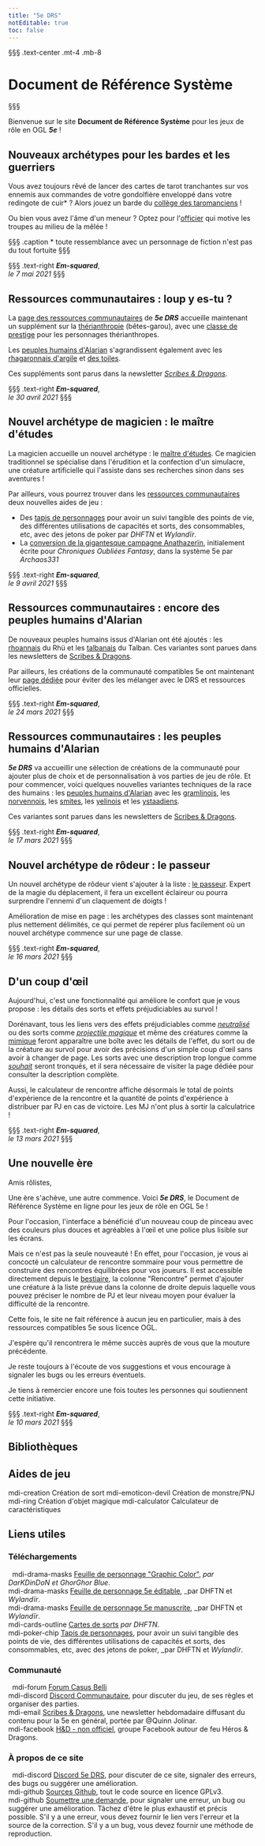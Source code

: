 ```yaml
---
title: "5e DRS"
notEditable: true
toc: false
---
```

§§§ .text-center .mt-4 .mb-8
# Document de Référence Système
§§§

<v-row>
<v-col cols="12" md="6">

Bienvenue sur le site **Document de Référence Système** pour les jeux de rôle en OGL _**5e**_ !

## Nouveaux archétypes pour les bardes et les guerriers
Vous avez toujours rêvé de lancer des cartes de tarot tranchantes sur vos ennemis aux commandes de votre gondolfière enveloppé dans votre redingote de cuir* ? Alors jouez un barde du [collège des taromanciens](/classes/barde/#college-des-taromanciens) !

Ou bien vous avez l'âme d'un meneur ? Optez pour l'[officier](/classes/guerrier/#officier) qui motive les troupes au milieu de la mêlée !

§§§ .caption
\* toute ressemblance avec un personnage de fiction n'est pas du tout fortuite
§§§

§§§ .text-right
_**Em-squared**_,  
_le 7 mai 2021_
§§§

## Ressources communautaires : loup y es-tu ?
La [page des ressources communautaires](/communaute/) de _**5e DRS**_ accueille maintenant un supplément sur la [thérianthropie](/communaute/therianthropie/) (bêtes-garou), avec une [classe de prestige](/communaute/therianthropie/#classe-de-therianthrope) pour les personnages thérianthropes.

Les [peuples humains d'Alarian](/communaute/peuples-humains-d-alarian/) s'agrandissent également avec les [rhagaronnais d'argile](/communaute/peuples-humains-d-alarian/#rhagaronnais-d-argile) et [des toiles](/communaute/peuples-humains-d-alarian/#rhagaronnais-des-toiles).

Ces suppléments sont parus dans la newsletter [_Scribes & Dragons_](https://scribes-et-dragons.fr/).

§§§ .text-right
_**Em-squared**_,  
_le 30 avril 2021_
§§§

## Nouvel archétype de magicien : le maître d'études
La magicien accueille un nouvel archétype : le [maître d'études](/classes/magicien/#maitre-d-etudes). Ce magicien traditionnel se spécialise dans l'érudition et la confection d'un simulacre, une créature artificielle qui l'assiste dans ses recherches sinon dans ses aventures !

Par ailleurs, vous pourrez trouver dans les [ressources communautaires](/communaute/) deux nouvelles aides de jeu :
* Des [tapis de personnages](https://drive.google.com/drive/folders/1WAB559H5gNPXYsCmS2Hkd6eFoS6qudUH) pour avoir un suivi tangible des points de vie, des différentes utilisations de capacités et sorts, des consommables, etc, avec des jetons de poker par _DHFTN_ et _Wylandïr_.
* La [conversion de la gigantesque campagne Anathazerïn](http://www.archaos-jdr.fr/medfan/index.php?page=Heros-Dragons), initialement écrite pour _Chroniques Oubliées Fantasy_, dans la système 5e par _Archaos331_

§§§ .text-right
_**Em-squared**_,  
_le 9 avril 2021_
§§§

## Ressources communautaires : encore des peuples humains d'Alarian
De nouveaux peuples humains issus d'Alarian ont été ajoutés : les [rhoannais](/communaute/peuples-humains-d-alarian/#rhoannais) du Rhü et les [talbanais](/communaute/peuples-humains-d-alarian/#talbanais) du Talban. Ces variantes sont parues dans les newsletters de [Scribes & Dragons](https://scribes-et-dragons.fr/).

Par ailleurs, les créations de la communauté compatibles 5e ont maintenant leur [page dédiée](/communaute/) pour éviter des les mélanger avec le DRS et ressources officielles.

§§§ .text-right
_**Em-squared**_,  
_le 24 mars 2021_
§§§

## Ressources communautaires : les peuples humains d'Alarian
_**5e DRS**_ va accueillir une sélection de créations de la communauté pour ajouter plus de choix et de personnalisation à vos parties de jeu de rôle. Et pour commencer, voici quelques nouvelles variantes techniques de la race des humains : les [peuples humains d'Alarian](/communaute/peuples-humains-d-alarian/) avec les [gramlinois](/communaute/peuples-humains-d-alarian/#gramlinois), les [norvennois](/communaute/peuples-humains-d-alarian/#norvennois), les [smites](/communaute/peuples-humains-d-alarian/#smites), les [yelinois](/communaute/peuples-humains-d-alarian/#yelinois) et les [ystaadiens](/communaute/peuples-humains-d-alarian/#ystaadiens).

Ces variantes sont parues dans les newsletters de [Scribes & Dragons](https://scribes-et-dragons.fr/).

§§§ .text-right
_**Em-squared**_,  
_le 17 mars 2021_
§§§

## Nouvel archétype de rôdeur : le passeur
Un nouvel archétype de rôdeur vient s'ajouter à la liste : [le passeur](/classes/rodeur/#passeur). Expert de la magie du déplacement, il fera un excellent éclaireur ou pourra surprendre l'ennemi d'un claquement de doigts !

Amélioration de mise en page : les archétypes des classes sont maintenant plus nettement délimités, ce qui permet de repérer plus facilement où un nouvel archétype commence sur une page de classe.

§§§ .text-right
_**Em-squared**_,  
_le 16 mars 2021_
§§§

## D'un coup d'œil
Aujourd'hui, c'est une fonctionnalité qui améliore le confort que je vous propose : les détails des sorts et effets préjudiciables au survol !

Dorénavant, tous les liens vers des effets préjudiciables comme [_neutralisé_](/gerer-la-sante-du-personnage/#neutralise) ou des sorts comme [_projectile magique_](/grimoire/projectile-magique/) et même des créatures comme la [mimique](/bestiaire/mimique/) feront apparaître une boîte avec les détails de l'effet, du sort ou de la créature au survol pour avoir des précisions d'un simple coup d'œil sans avoir à changer de page. Les sorts avec une description trop longue comme [_souhait_](/grimoire/souhait/) seront tronqués, et il sera nécessaire de visiter la page dédiée pour consulter la description complète.

Aussi, le calculateur de rencontre affiche désormais le total de points d'expérience de la rencontre et la quantité de points d'expérience à distribuer par PJ en cas de victoire. Les MJ n'ont plus à sortir la calculatrice !

§§§ .text-right
_**Em-squared**_,  
_le 13 mars 2021_
§§§

## Une nouvelle ère
Amis rôlistes,

Une ère s'achève, une autre commence. Voici _**5e DRS**_, le Document de Référence Système en ligne pour les jeux de rôle en OGL 5e !

Pour l'occasion, l'interface a bénéficié d'un nouveau coup de pinceau avec des couleurs plus douces et agréables à l'œil et une police plus lisible sur les écrans.

Mais ce n'est pas la seule nouveauté ! En effet, pour l'occasion, je vous ai concocté un calculateur de rencontre sommaire pour vous permettre de construire des rencontres équilibrées pour vos joueurs. Il est accessible directement depuis le [bestiaire](/bestiaire/), la colonne "Rencontre" permet d'ajouter une créature à la liste prévue dans la colonne de droite depuis laquelle vous pouvez préciser le nombre de PJ et leur niveau moyen pour évaluer la difficulté de la rencontre.

Cette fois, le site ne fait référence à aucun jeu en particulier, mais à des ressources compatibles 5e sous licence OGL.

J'espère qu'il rencontrera le même succès auprès de vous que la mouture précédente.

Je reste toujours à l'écoute de vos suggestions et vous encourage à signaler les bugs ou les erreurs éventuels.

Je tiens à remercier encore une fois toutes les personnes qui soutiennent cette initiative.

§§§ .text-right
_**Em-squared**_,  
_le 10 mars 2021_
§§§

</v-col>

<v-col cols="12" md="6">

## Bibliothèques
<MySpellsButton />
<MyMonstersButton />
<MyMagicItemsButton />

## Aides de jeu
<v-row>
  <v-col><v-btn color="#4c6477" dark depressed block large to="/creation-de-sort/"><v-icon>mdi-creation</v-icon> Création de sort</v-btn></v-col>
  <v-col><v-btn color="#4c6477" dark depressed block large to="/creation-de-monstre-pnj/"><v-icon>mdi-emoticon-devil</v-icon> Création de monstre/PNJ</v-btn></v-col>
</v-row>
<v-row>
  <v-col><v-btn color="#4c6477" dark depressed block large to="/creation-d-objet-magique/"><v-icon>mdi-ring</v-icon> Création d'objet magique</v-btn></v-col>
  <v-col><v-btn color="#4c6477" dark depressed block large to="/calculateur-de-caracteristiques/"><v-icon>mdi-calculator</v-icon> Calculateur de carac<span class="d-none d-md-inline">téristiques</span></v-btn></v-col>
</v-row>

## Liens utiles
### Téléchargements
&nbsp;
<v-icon>mdi-drama-masks</v-icon> [Feuille de personnage "Graphic Color"](https://www.black-book-editions.fr/forums.php?topic_id=12619&nbp=13&nop=0), _par DarKDinDoN et GhorGhor Blue_.  
<v-icon>mdi-drama-masks</v-icon> [Feuille de personnage 5e éditable](/ressources/feuille_de_personnage_editable_par_DHFTN.pdf), _par DHFTN et _Wylandïr_.  
<v-icon>mdi-drama-masks</v-icon> [Feuille de personnage 5e manuscrite](/ressources/feuille_de_personnage_version_manuscrite_par_DHFTN.pdf), _par DHFTN et _Wylandïr_.  
<v-icon>mdi-cards-outline</v-icon> [Cartes de sorts](https://drive.google.com/drive/folders/1c6tRQWx2Wq2BR8AFkHDa9eMfm1_ZLOzX) _par DHFTN_.  
<v-icon>mdi-poker-chip</v-icon> [Tapis de personnages](https://drive.google.com/drive/folders/1WAB559H5gNPXYsCmS2Hkd6eFoS6qudUH), pour avoir un suivi tangible des points de vie, des différentes utilisations de capacités et sorts, des consommables, etc, avec des jetons de poker, _par DHFTN  et _Wylandïr_.  

### Communauté
&nbsp;
<v-icon>mdi-forum</v-icon> [Forum Casus Belli](https://www.black-book-editions.fr/forums.php?board_id=115)  
<v-icon>mdi-discord</v-icon> [Discord Communautaire](https://discord.gg/KMZkEQhe8a), pour discuter du jeu, de ses règles et organiser des parties.  
<v-icon>mdi-email</v-icon> [Scribes & Dragons](https://scribes-et-dragons.fr/), une newsletter hebdomadaire diffusant du contenu pour la 5e en général, portée par @Quinn Jolinar.  
<v-icon>mdi-facebook</v-icon> [H&D - non officiel](https://www.facebook.com/groups/herosetdragons), groupe Facebook autour de feu Héros & Dragons.  

### À propos de ce site
&nbsp;
<v-icon>mdi-discord</v-icon> [Discord 5e DRS](https://discord.gg/mp6ECCs), pour discuter de ce site, signaler des erreurs, des bugs ou suggérer une amélioration.  
<v-icon>mdi-github</v-icon> [Sources Github](https://github.com/em-squared/5e-drs), tout le code source en licence GPLv3.  
<v-icon>mdi-github</v-icon> [Soumettre une demande](https://github.com/em-squared/5e-drs/issues/new), pour signaler une erreur, un bug ou suggérer une amélioration. Tâchez d'être le plus exhaustif et précis possible. S'il y a une erreur, vous devez fournir le lien vers l'erreur et la source de la correction. S'il y a un bug, vous devez fournir une méthode de reproduction.

</v-col>
</v-row>
